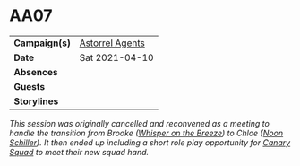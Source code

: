 # AA07

|||
| --- | --- |
| **Campaign(s)** | [Astorrel Agents](../campaigns/astorrel-agents.md) | session.2
| **Date** | Sat 2021-04-10 |
| **Absences** | |
| **Guests** | |
| **Storylines** | |

*This session was originally cancelled and reconvened as a meeting to handle the transition from Brooke ([Whisper on the Breeze](../characters/whisper-on-the-breeze.md)) to Chloe ([Noon Schiller](../characters/noon-schiller.md)). It then ended up including a short role play opportunity for [Canary Squad](../organisations/astorrel/squads/canary-squad.md) to meet their new squad hand.*
